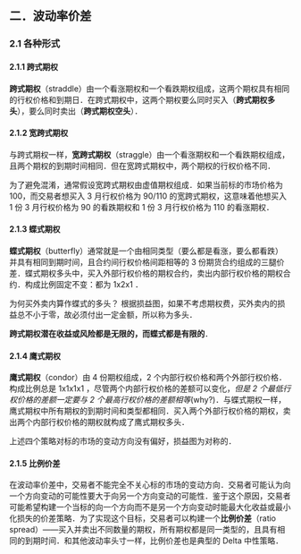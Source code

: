 ## 二．波动率价差

### 2.1 各种形式

#### 2.1.1 跨式期权

**跨式期权**（straddle）由一个看涨期权和一个看跌期权组成，这两个期权具有相同的行权价格和到期日．在跨式期权中，这两个期权要么同时买入（**跨式期权多头**），要么同时卖出（**跨式期权空头**）．

#### 2.1.2 宽跨式期权

与跨式期权一样，**宽跨式期权**（straggle）由一个看涨期权和一个看跌期权组成，且两个期权的到期时间相同．但在宽跨式期权中，两个期权的行权价格不同．

为了避免混淆，通常假设宽跨式期权由虚值期权组成．如果当前标的市场价格为 100，而交易者想买入 3 月行权价格为 90/110 的宽跨式期权，这意味着他想买入 1 份 3 月行权价格为 90 的看跌期权和 1 份 3 月行权价格为 110 的看涨期权．

#### 2.1.3 蝶式期权

**蝶式期权**（butterfly）通常就是一个由相同类型（要么都是看涨，要么都看跌）并具有相同到期时间，且合约间行权价格间距相等的 3 份期货合约组成的三腿价差．蝶式期权多头中，买入外部行权价格的期权合约，卖出内部行权价格的期权合约．构成比例固定不变：都为 1x2x1 ．

为何买外卖内算作蝶式的多头？ 根据损益图，如果不考虑期权费，买外卖内的损益总不小于零，故必须付出一定金额，所以称为多头．

**跨式期权潜在收益或风险都是无限的，而蝶式都是有限的**．

#### 2.1.4 鹰式期权

**鹰式期权**（condor）由 4 份期权组成，2 个内部行权价格和两个外部行权价格．构成比例总是 1x1x1x1 ，尽管两个内部行权价格的差额可以变化，*但是 2 个最低行权价格的差额一定要与 2 个最高行权价格的差额相等*(why?)．与蝶式期权一样，鹰式期权中所有期权的到期时间和类型都相同．买入两个外部行权价格的期权，卖出两个内部行权价格的期权就构成了鹰式期权多头．

上述四个策略对标的市场的变动方向没有偏好，损益图为对称的．

#### 2.1.5 比例价差

在波动率价差中，交易者不能完全不关心标的市场的变动方向．交易者可能认为向一个方向变动的可能性要大于向另一个方向变动的可能性．鉴于这个原因，交易者可能希望构建一个当标的向一个方向而不是另一个方向变动时能最大化收益或最小化损失的价差策略．为了实现这个目标，交易者可以构建一个**比例价差**（ratio spread）——买入并卖出不同数量的期权，所有期权都是同一类型的，且具有相同的到期时间．和其他波动率头寸一样，比例价差也是典型的 Delta 中性策略．

